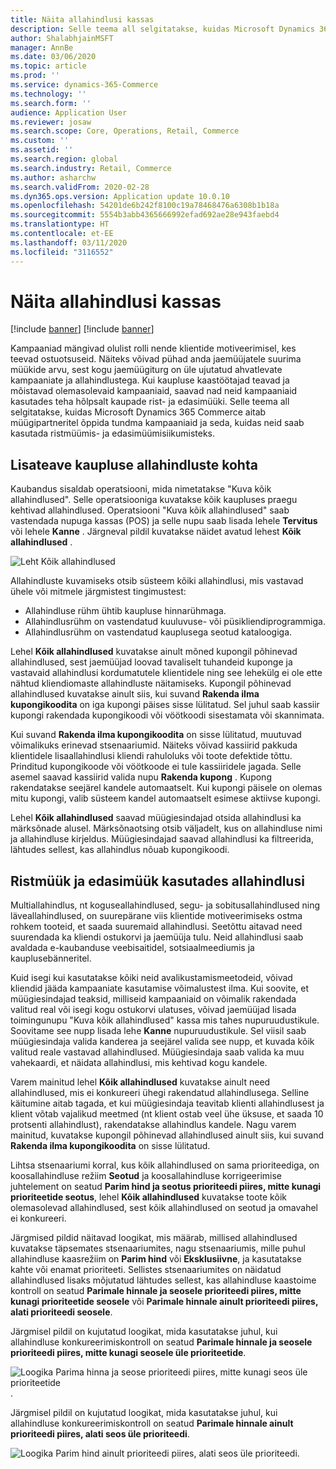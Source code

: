 ```yaml
---
title: Näita allahindlusi kassas
description: Selle teema all selgitatakse, kuidas Microsoft Dynamics 365 Commerce aitab müügipartneritel õppida tundma kampaaniaid ja seda, kuidas neid saab kasutada ristmüümis- ja edasimüümisiikumisteks.
author: ShalabhjainMSFT
manager: AnnBe
ms.date: 03/06/2020
ms.topic: article
ms.prod: ''
ms.service: dynamics-365-Commerce
ms.technology: ''
ms.search.form: ''
audience: Application User
ms.reviewer: josaw
ms.search.scope: Core, Operations, Retail, Commerce
ms.custom: ''
ms.assetid: ''
ms.search.region: global
ms.search.industry: Retail, Commerce
ms.author: asharchw
ms.search.validFrom: 2020-02-28
ms.dyn365.ops.version: Application update 10.0.10
ms.openlocfilehash: 54201de6b242f8100c19a78468476a6308b1b18a
ms.sourcegitcommit: 5554b3abb4365666992efad692ae28e943faebd4
ms.translationtype: HT
ms.contentlocale: et-EE
ms.lasthandoff: 03/11/2020
ms.locfileid: "3116552"
---
```

# <a name="show-discounts-in-pos"></a>Näita allahindlusi kassas

[!include [banner](includes/banner.md)]
[!include [banner](includes/preview-banner.md)]

Kampaaniad mängivad olulist rolli nende klientide motiveerimisel, kes teevad ostuotsuseid. Näiteks võivad pühad anda jaemüüjatele suurima müükide arvu, sest kogu jaemüügiturg on üle ujutatud ahvatlevate kampaaniate ja allahindlustega. Kui kaupluse kaastöötajad teavad ja mõistavad olemasolevaid kampaaniaid, saavad nad neid kampaaniaid kasutades teha hõlpsalt kaupade rist- ja edasimüüki. Selle teema all selgitatakse, kuidas Microsoft Dynamics 365 Commerce aitab müügipartneritel õppida tundma kampaaniaid ja seda, kuidas neid saab kasutada ristmüümis- ja edasimüümisiikumisteks.

## <a name="learn-about-store-discounts"></a>Lisateave kaupluse allahindluste kohta

Kaubandus sisaldab operatsiooni, mida nimetatakse "Kuva kõik allahindlused". Selle operatsiooniga kuvatakse kõik kaupluses praegu kehtivad allahindlused. Operatsiooni "Kuva kõik allahindlused" saab vastendada nupuga kassas (POS) ja selle nupu saab lisada lehele **Tervitus** või lehele **Kanne** . Järgneval pildil kuvatakse näidet avatud lehest **Kõik allahindlused** .

![Leht Kõik allahindlused](./media/View_all_discounts.png "Leht Kõik allahindlused")

Allahindluste kuvamiseks otsib süsteem kõiki allahindlusi, mis vastavad ühele või mitmele järgmistest tingimustest:

- Allahindluse rühm ühtib kaupluse hinnarühmaga.
- Allahindlusrühm on vastendatud kuuluvuse- või püsikliendiprogrammiga.
- Allahindlusrühm on vastendatud kauplusega seotud kataloogiga.

Lehel **Kõik allahindlused** kuvatakse ainult mõned kupongil põhinevad allahindlused, sest jaemüüjad loovad tavaliselt tuhandeid kuponge ja vastavaid allahindlusi kordumatutele klientidele ning see lehekülg ei ole ette nähtud kliendiomaste allahindluste näitamiseks. Kupongil põhinevad allahindlused kuvatakse ainult siis, kui suvand **Rakenda ilma kupongikoodita** on iga kupongi päises sisse lülitatud. Sel juhul saab kassiir kupongi rakendada kupongikoodi või vöötkoodi sisestamata või skannimata.

Kui suvand **Rakenda ilma kupongikoodita** on sisse lülitatud, muutuvad võimalikuks erinevad stsenaariumid. Näiteks võivad kassiirid pakkuda klientidele lisaallahindlusi kliendi rahuloluks või toote defektide tõttu. Prinditud kupongikoode või vöötkoode ei tule kassiiridele jagada. Selle asemel saavad kassiirid valida nupu **Rakenda kupong** . Kupong rakendatakse seejärel kandele automaatselt. Kui kupongi päisele on olemas mitu kupongi, valib süsteem kandel automaatselt esimese aktiivse kupongi.

Lehel **Kõik allahindlused** saavad müügiesindajad otsida allahindlusi ka märksõnade alusel. Märksõnaotsing otsib väljadelt, kus on allahindluse nimi ja allahindluse kirjeldus. Müügiesindajad saavad allahindlusi ka filtreerida, lähtudes sellest, kas allahindlus nõuab kupongikoodi.

## <a name="cross-sell-and-upsell-by-using-discounts"></a>Ristmüük ja edasimüük kasutades allahindlusi

Multiallahindlus, nt koguseallahindlused, segu- ja sobitusallahindlused ning läveallahindlused, on suurepärane viis klientide motiveerimiseks ostma rohkem tooteid, et saada suuremaid allahindlusi. Seetõttu aitavad need suurendada ka kliendi ostukorvi ja jaemüüja tulu. Neid allahindlusi saab avaldada e-kaubanduse veebisaitidel, sotsiaalmeediumis ja kauplusebänneritel.

Kuid isegi kui kasutatakse kõiki neid avalikustamismeetodeid, võivad kliendid jääda kampaaniate kasutamise võimalustest ilma. Kui soovite, et müügiesindajad teaksid, milliseid kampaaniaid on võimalik rakendada valitud real või isegi kogu ostukorvi ulatuses, võivad jaemüüjad lisada toimingunupu "Kuva kõik allahindlused" kassa mis tahes nupuruudustikule. Soovitame see nupp lisada lehe **Kanne** nupuruudustikule. Sel viisil saab müügiesindaja valida kanderea ja seejärel valida see nupp, et kuvada kõik valitud reale vastavad allahindlused. Müügiesindaja saab valida ka muu vahekaardi, et näidata allahindlusi, mis kehtivad kogu kandele.

Varem mainitud lehel **Kõik allahindlused** kuvatakse ainult need allahindlused, mis ei konkureeri ühegi rakendatud allahindlusega. Selline käitumine aitab tagada, et kui müügiesindaja teavitab klienti allahindlusest ja klient võtab vajalikud meetmed (nt klient ostab veel ühe üksuse, et saada 10 protsenti allahindlust), rakendatakse allahindlus kandele. Nagu varem mainitud, kuvatakse kupongil põhinevad allahindlused ainult siis, kui suvand **Rakenda ilma kupongikoodita** on sisse lülitatud.

Lihtsa stsenaariumi korral, kus kõik allahindlused on sama prioriteediga, on koosallahindluse režiim **Seotud** ja koosallahindluse korrigeerimise juhtelement on seatud **Parim hind ja seotus prioriteedi piires, mitte kunagi prioriteetide seotus**, lehel **Kõik allahindlused** kuvatakse toote kõik olemasolevad allahindlused, sest kõik allahindlused on seotud ja omavahel ei konkureeri.

Järgmised pildid näitavad loogikat, mis määrab, millised allahindlused kuvatakse täpsemates stsenaariumites, nagu stsenaariumis, mille puhul allahindluse kaasrežiim on **Parim hind** või **Eksklusiivne**, ja kasutatakse kahte või enamat prioriteeti. Sellistes stsenaariumites on näidatud allahindlused lisaks mõjutatud lähtudes sellest, kas allahindluse kaastoime kontroll on seatud **Parimale hinnale ja seosele prioriteedi piires, mitte kunagi prioriteetide seosele** või **Parimale hinnale ainult prioriteedi piires, alati prioriteedi seosele**.

Järgmisel pildil on kujutatud loogikat, mida kasutatakse juhul, kui allahindluse konkureerimiskontroll on seatud **Parimale hinnale ja seosele prioriteedi piires, mitte kunagi seosele üle prioriteetide**.

![Loogika Parima hinna ja seose prioriteedi piires, mitte kunagi seos üle prioriteetide](./media/Model_1.png "Loogika Parim hind ja seos prioriteedi piires, mitte kunagi seos üle prioriteetide").

Järgmisel pildil on kujutatud loogikat, mida kasutatakse juhul, kui allahindluse konkureerimiskontroll on seatud **Parimale hinnale ainult prioriteedi piires, alati seos üle prioriteedi**.

![Loogika Parim hind ainult prioriteedi piires, alati seos üle prioriteedi](./media/Model_2.png "Loogika Parim hind ainult prioriteedi piires, alati seos üle prioriteedi").
